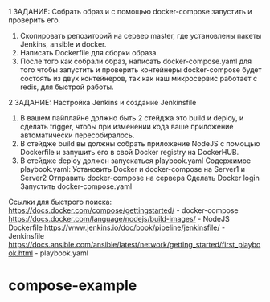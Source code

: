 1 ЗАДАНИЕ: Собрать образ и с помощью docker-compose запустить и проверить его.

1) Скопировать репозиторий на сервер master, где установлены пакеты Jenkins, ansible и docker.
2) Написать Dockerfile для сборки образа.
3) После того как собрали образ, написать docker-compose.yaml для того чтобы запустить и проверить контейнеры
	docker-compose будет состоять из двух контейнеров, так как наш микросервис работает с redis, для быстрой работы.

2 ЗАДАНИЕ: Настройка Jenkins и создание Jenkinsfile

1) В вашем пайплайне должно быть 2 стейджа это build и deploy, и сделать trigger, чтобы при изменении кода ваше приложение автоматически пересобиралось.
2) В стейдже build вы должны собрать приложение NodeJS с помощью Dockerfile и запушить его в свой Docker registry на DockerHUB.
3) В стейдже deploy должен запускаться playbook.yaml
	Содержимое playbook.yaml:
		Установить Docker и docker-compose на Server1 и Server2
		Отправить docker-compose на сервера
		Сделать Docker login
		Запустить docker-compose.yaml
	
Ссылки для быстрого поиска:
https://docs.docker.com/compose/gettingstarted/ - docker-compose
https://docs.docker.com/language/nodejs/build-images/ -  NodeJS Dockerfile
https://www.jenkins.io/doc/book/pipeline/jenkinsfile/  - Jenkinsfile
https://docs.ansible.com/ansible/latest/network/getting_started/first_playbook.html - playbook.yaml
# compose-example
